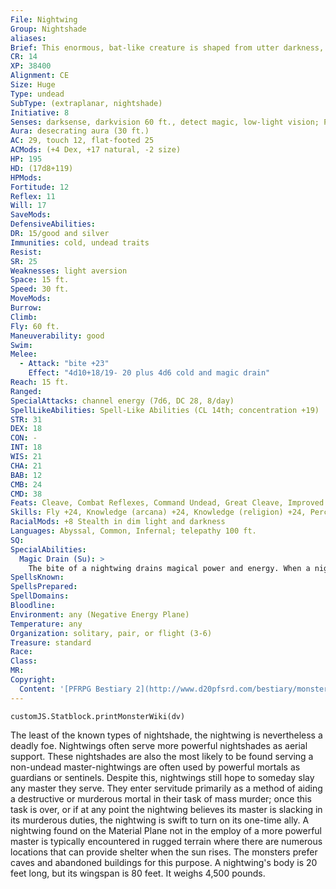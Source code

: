 ```yaml
---
File: Nightwing
Group: Nightshade
aliases: 
Brief: This enormous, bat-like creature is shaped from utter darkness, its eyes tiny red stars in the blackest night.
CR: 14
XP: 38400
Alignment: CE
Size: Huge
Type: undead
SubType: (extraplanar, nightshade)
Initiative: 8
Senses: darksense, darkvision 60 ft., detect magic, low-light vision; Perception +25
Aura: desecrating aura (30 ft.)
AC: 29, touch 12, flat-footed 25
ACMods: (+4 Dex, +17 natural, -2 size)
HP: 195
HD: (17d8+119)
HPMods: 
Fortitude: 12
Reflex: 11
Will: 17
SaveMods: 
DefensiveAbilities: 
DR: 15/good and silver
Immunities: cold, undead traits
Resist: 
SR: 25
Weaknesses: light aversion
Space: 15 ft.
Speed: 30 ft.
MoveMods: 
Burrow: 
Climb: 
Fly: 60 ft.
Maneuverability: good
Swim: 
Melee: 
  - Attack: "bite +23"
    Effect: "4d10+18/19- 20 plus 4d6 cold and magic drain"
Reach: 15 ft.
Ranged: 
SpecialAttacks: channel energy (7d6, DC 28, 8/day)
SpellLikeAbilities: Spell-Like Abilities (CL 14th; concentration +19)  Constant-detect magic, magic fang  At Will-contagion (DC 19), deeper darkness, unholy blight (DC 19)  3/day-confusion (DC 19), greater dispel magic, haste, hold monster (DC 20), invisibility  1/day-cone of cold (DC 20), finger of death (DC 22), plane shift (DC 22), summon (level 6, 2 greater shadows)
STR: 31
DEX: 18
CON: -
INT: 18
WIS: 21
CHA: 21
BAB: 12
CMB: 24
CMD: 38
Feats: Cleave, Combat Reflexes, Command Undead, Great Cleave, Improved Critical (bite), Improved Initiative, Improved Sunder, Power Attack, Snatch
Skills: Fly +24, Knowledge (arcana) +24, Knowledge (religion) +24, Perception +25, Sense Motive +25, Spellcraft +24, Stealth +16 (+24 in darkness), Swim +27
RacialMods: +8 Stealth in dim light and darkness
Languages: Abyssal, Common, Infernal; telepathy 100 ft.
SQ: 
SpecialAbilities:
  Magic Drain (Su): >
    The bite of a nightwing drains magical power and energy. When a nightwing bites a foe, the victim must make a DC 23 Will save or one spell effect currently affecting him immediately ends-determine which spell is drained randomly if the target is under the effects of more than one spell. The nightwing heals damage equal to twice the level of the spell drained-hit points in excess of its maximum are instead gained as temporary hit points that last for 1 hour. If a nightwing attempts to sunder a magic item with its bite, its magic-draining bite renders the item nonmagical for 1d4 rounds (if the item is a permanent magic item), drains 1d8 charges (if the item has charges), or renders it permanently nonmagical (if the item is a one-use item). The item (or its wielder, if the item is attended) can resist this effect with a DC 23 Will save. Damage dealt to an item is applied after the effects of magic drain are applied. The save DC is Charisma-based.
SpellsKnown: 
SpellsPrepared: 
SpellDomains: 
Bloodline: 
Environment: any (Negative Energy Plane)
Temperature: any
Organization: solitary, pair, or flight (3-6)
Treasure: standard
Race: 
Class: 
MR: 
Copyright:
  Content: '[PFRPG Bestiary 2](http://www.d20pfsrd.com/bestiary/monster-listings/undead/nightshade/nightwing)'
---
```

```dataviewjs
customJS.Statblock.printMonsterWiki(dv)
```
The least of the known types of nightshade, the nightwing is nevertheless a deadly foe. Nightwings often serve more powerful nightshades as aerial support. These nightshades are also the most likely to be found serving a non-undead master-nightwings are often used by powerful mortals as guardians or sentinels. Despite this, nightwings still hope to someday slay any master they serve. They enter servitude primarily as a method of aiding a destructive or murderous mortal in their task of mass murder; once this task is over, or if at any point the nightwing believes its master is slacking in its murderous duties, the nightwing is swift to turn on its one-time ally.  A nightwing found on the Material Plane not in the employ of a more powerful master is typically encountered in rugged terrain where there are numerous locations that can provide shelter when the sun rises. The monsters prefer caves and abandoned buildings for this purpose.  A nightwing's body is 20 feet long, but its wingspan is 80 feet. It weighs 4,500 pounds.
